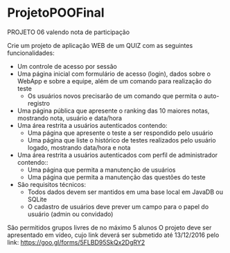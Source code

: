 # ProjetoPOOFinal

PROJETO 06 valendo nota de participação

Crie um projeto de aplicação WEB de um QUIZ com as seguintes funcionalidades:
- Um controle de acesso por sessão
- Uma página inicial com formulário de acesso (login), dados sobre o WebApp e sobre a equipe, além de um comando para realização do teste
  - Os usuários novos precisarão de um comando que permita o auto-registro
- Uma página pública que apresente o ranking das 10 maiores notas, mostrando nota, usuário e data/hora
- Uma área restrita a usuários autenticados contendo:
  - Uma página que apresente o teste a ser respondido pelo usuário
  - Uma página que liste o histórico de testes realizados pelo usuário logado, mostrando data/hora e nota
- Uma área restrita a usuários autenticados com perfil de administrador contendo::
  - Uma página que permita a manutenção de usuários
  - Uma página que permita a manutenção das questões do teste
- São requisitos técnicos:
  - Todos dados devem ser mantidos em uma base local em JavaDB ou SQLite
  - O cadastro de usuários deve prever um campo para o papel do usuário (admin ou convidado)

São permitidos grupos livres de no máximo 5 alunos
O projeto deve ser apresentado em vídeo, cujo link deverá ser submetido até 13/12/2016 pelo link:
https://goo.gl/forms/5FLBD95SkQx2DgRY2 
